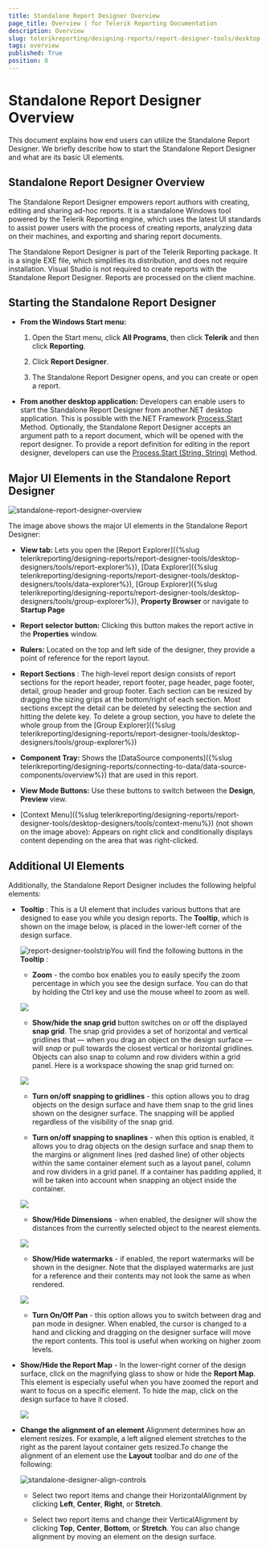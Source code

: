 ```yaml
---
title: Standalone Report Designer Overview
page_title: Overview | for Telerik Reporting Documentation
description: Overview
slug: telerikreporting/designing-reports/report-designer-tools/desktop-designers/standalone-report-designer/overview
tags: overview
published: True
position: 0
---
```


# Standalone Report Designer Overview

This document explains how end users can utilize the Standalone Report Designer. We briefly describe how to start the Standalone Report Designer and what are its basic UI elements. 

## Standalone Report Designer Overview

The Standalone Report Designer empowers report authors with creating, editing and sharing ad-hoc reports. It is a standalone Windows tool powered by the Telerik Reporting engine, which uses the latest UI standards to assist power users with the process of creating reports, analyzing data on their machines, and exporting and sharing report documents. 

The Standalone Report Designer is part of the Telerik Reporting package. It is a single EXE file, which simplifies its distribution, and does not require installation. Visual Studio is not required to create reports with the Standalone Report Designer. Reports are processed on the client machine. 

## Starting the Standalone Report Designer

* __From the Windows Start menu:__ 

   1. Open the Start menu, click __All Programs__, then click  __Telerik__ and then click __Reporting__. 

   1. Click __Report Designer__. 

   1. The Standalone Report Designer opens, and you can create or open a report. 

* __From another desktop application:__ Developers can enable users to start the Standalone Report Designer from another.NET desktop application. This is possible with the.NET Framework [Process.Start](http://msdn.microsoft.com/en-us/library/vstudio/system.diagnostics.process.start) Method. Optionally, the Standalone Report Designer accepts an argument path to a report document, which will be opened with the report designer. To provide a report definition for editing in the report designer, developers can use the [Process.Start (String, String)](http://msdn.microsoft.com/en-us/library/vstudio/h6ak8zt5) Method. 


## Major UI Elements in the Standalone Report Designer  

  ![standalone-report-designer-overview](images/Designer/standalone-report-designer-overview.png)

The image above shows the major UI elements in the Standalone Report Designer: 

* __View tab:__ Lets you open the [Report Explorer]({%slug telerikreporting/designing-reports/report-designer-tools/desktop-designers/tools/report-explorer%}), [Data Explorer]({%slug telerikreporting/designing-reports/report-designer-tools/desktop-designers/tools/data-explorer%}), [Group Explorer]({%slug telerikreporting/designing-reports/report-designer-tools/desktop-designers/tools/group-explorer%}), __Property Browser__ or navigate to __Startup Page__ 

* __Report selector button:__ Clicking this button makes the report active in the __Properties__ window. 

* __Rulers:__ Located on the top and left side of the designer, they provide a point of reference for the report layout. 

* __Report Sections__ : The high-level report design consists of report sections for the report header, report footer, page header, page footer, detail, group header and group footer. Each section can be resized by dragging the sizing grips at the bottom/right of each section. Most sections except the detail can be deleted by selecting the section and hitting the delete key. To delete a group section, you have to delete the whole group from the [Group Explorer]({%slug telerikreporting/designing-reports/report-designer-tools/desktop-designers/tools/group-explorer%})

* __Component Tray:__ Shows the [DataSource components]({%slug telerikreporting/designing-reports/connecting-to-data/data-source-components/overview%}) that are used in this report. 

* __View Mode Buttons:__ Use these buttons to switch between the __Design__, __Preview__ view. 

* [Context Menu]({%slug telerikreporting/designing-reports/report-designer-tools/desktop-designers/tools/context-menu%}) (not shown on the image above): Appears on right click and conditionally displays content depending on the area that was right-clicked. 


## Additional UI Elements

Additionally, the Standalone Report Designer includes the following helpful elements: 

* __Tooltip__ : This is a UI element that includes various buttons that are designed to ease you while you design reports. The __Tooltip__, which is shown on the image below, is placed in the lower-left corner of the design surface. 

  ![report-designer-toolstrip](images/Designer/report-designer-toolstrip.png)You will find the following buttons in the __Tooltip__ :

   + __Zoom__ - the combo box enables you to easily specify the zoom percentage in which you see the design surface. You can do that by holding the Ctrl key and use the mouse wheel to zoom as well. 

  ![](images/snapGrid.png)

   + __Show/hide the snap grid__ button switches on or off the displayed __snap grid__. The snap grid provides a set of horizontal and vertical gridlines that — when you drag an object on the design surface — will *snap* or pull towards the closest vertical or horizontal gridlines. Objects can also snap to column and row dividers within a grid panel. Here is a workspace showing the snap grid turned on: 

  ![](images/snapGrid1.png)

   + __Turn on/off snapping to gridlines__ - this option allows you to drag objects on the design surface and have them snap to the grid lines shown on the designer surface. The snapping will be applied regardless of the visibility of the snap grid. 

   + __Turn on/off snapping to snaplines__ - when this option is enabled, it allows you to drag objects on the design surface and snap them to the margins or alignment lines (red dashed line) of other objects within the same container element such as a layout panel, column and row dividers in a grid panel. If a container has padding applied, it will be taken into account when snapping an object inside the container. 

  ![](images/snapGrid2.png)

   + __Show/Hide Dimensions__ - when enabled, the designer will show the distances from the currently selected object to the nearest elements. 

  ![](images/snapGrid3.png)

   + __Show/Hide watermarks__ - if enabled, the report watermarks will be shown in the designer. Note that the displayed watermarks are just for a reference and their contents may not look the same as when rendered. 

  ![](images/snapGrid3.png)

   + __Turn On/Off Pan__ - this option allows you to switch between drag and pan mode in designer. When enabled, the cursor is changed to a hand and clicking and dragging on the designer surface will move the report contents. This tool is useful when working on higher zoom levels. 

* __Show/Hide the Report Map__ - In the lower-right corner of the design surface, click on the magnifying glass to show or hide the __Report Map__. This element is especially useful when you have zoomed the report and want to focus on a specific element. To hide the map, click on the design surface to have it closed. 

  ![](images/snapGrid4.png)

* __Change the alignment of an element__ Alignment determines how an element resizes. For example, a left aligned element stretches to the right as the parent layout container gets resized.To change the alignment of an element use the __Layout__ toolbar and do *one* of the following: 

  ![standalone-designer-align-controls](images/Designer/standalone-designer-align-controls.png)

   + Select two report items and change their HorizontalAlignment by clicking __Left__, __Center__, __Right__, or __Stretch__. 

   + Select two report items and change their VerticalAlignment by clicking __Top__, __Center__, __Bottom__, or __Stretch__. You can also change alignment by moving an element on the design surface.


